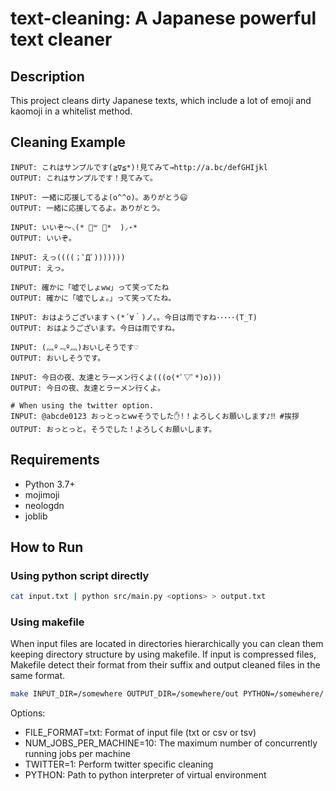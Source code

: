 # text-cleaning: A Japanese powerful text cleaner

## Description
This project cleans dirty Japanese texts, which include a lot of emoji and kaomoji
in a whitelist method.

## Cleaning Example

```text
INPUT: これはサンプルです(≧∇≦*)!見てみて→http://a.bc/defGHIjkl
OUTPUT: これはサンプルです！見てみて。

INPUT: 一緒に応援してるよ(o^^o)。ありがとう😃
OUTPUT: 一緒に応援してるよ。ありがとう。

INPUT: いいぞ〜⸜(* ॑꒳ ॑*  )⸝⋆*
OUTPUT: いいぞ。

INPUT: えっ((((；ﾟДﾟ)))))))
OUTPUT: えっ。

INPUT: 確かに「嘘でしょww」って笑ってたね
OUTPUT: 確かに「嘘でしょ。」って笑ってたね。

INPUT: おはようございますヽ(*´∀｀)ノ。。今日は雨ですね･････(T_T)
OUTPUT: おはようございます。今日は雨ですね。

INPUT: (灬º﹃º灬)おいしそうです♡
OUTPUT: おいしそうです。

INPUT: 今日の夜、友達とラーメン行くよ(((o(*ﾟ▽ﾟ*)o)))
OUTPUT: 今日の夜、友達とラーメン行くよ。

# When using the twitter option.
INPUT: @abcde0123 おっとっとwwそうでした✋!！よろしくお願いします♪‼ #挨拶
OUTPUT: おっとっと。そうでした！よろしくお願いします。
```

## Requirements
- Python 3.7+
- mojimoji
- neologdn
- joblib

## How to Run

### Using python script directly

```zsh
cat input.txt | python src/main.py <options> > output.txt
```

### Using makefile
When input files are located in directories hierarchically you can clean
them keeping directory structure by using makefile.
If input is compressed files, Makefile detect their format from their
suffix and output cleaned files in the same format.

```zsh
make INPUT_DIR=/somewhere OUTPUT_DIR=/somewhere/out PYTHON=/somewhere/.venv/bin/python
```

Options:

- FILE_FORMAT=txt: Format of input file (txt or csv or tsv)
- NUM_JOBS_PER_MACHINE=10: The maximum number of concurrently running jobs per machine
- TWITTER=1: Perform twitter specific cleaning
- PYTHON: Path to python interpreter of virtual environment
